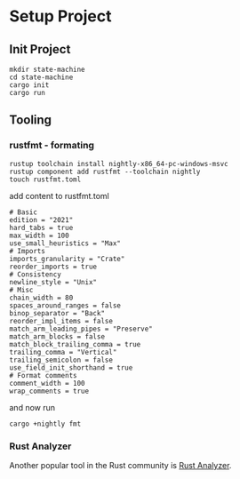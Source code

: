 # Setup Project

## Init Project

```
mkdir state-machine
cd state-machine
cargo init
cargo run
```

## Tooling

### rustfmt - formating
```
rustup toolchain install nightly-x86_64-pc-windows-msvc
rustup component add rustfmt --toolchain nightly
touch rustfmt.toml
```

add content to rustfmt.toml
```
# Basic
edition = "2021"
hard_tabs = true
max_width = 100
use_small_heuristics = "Max"
# Imports
imports_granularity = "Crate"
reorder_imports = true
# Consistency
newline_style = "Unix"
# Misc
chain_width = 80
spaces_around_ranges = false
binop_separator = "Back"
reorder_impl_items = false
match_arm_leading_pipes = "Preserve"
match_arm_blocks = false
match_block_trailing_comma = true
trailing_comma = "Vertical"
trailing_semicolon = false
use_field_init_shorthand = true
# Format comments
comment_width = 100
wrap_comments = true
```
and now run

```
cargo +nightly fmt
```

### Rust Analyzer

Another popular tool in the Rust community is [Rust Analyzer](https://rust-analyzer.github.io/).